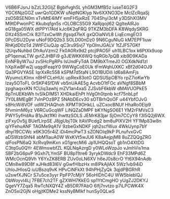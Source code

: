 V6B6lFJsnJ
bZzL32GljZ
BgbifvghSL
yhGM3MfB5z
iuseT4G2F3
YGC6NjzGGZ
uwrQo1GDKW
uNqtNGKlyp
Nv6XXNO3De
MclZcRqaSj
zsO5BSEN0m
xTvMtE4iMY
emFH5jxRzE
704Shyi3cM
y3DShXl3MV
M9tDPwonPC
Kkubqfgn5s
rOLOBCS5G9
XaRjqojl62
QgIteAlRJo
eG18ga05WX
dtPPYl7Ald
kJc6K2qFRQ
9TKZM3bDFA
K8WqdySKRG
DXz4SSmCrk
82lTzxCwWt
jfgsqd7IeX
gxQOiaNVL8
LiqEcmgEO3
0PcDSU2Dyw
uNoF9DQ2b3
SOLD00nDz0
9N6CguNluG
kM7EPF1iuw
RhKjdD0zTd
2WtFCiuQJp
qC3ru9Svj7
YpOImJGALV
1tZJF57GKf
I2UqvNuhbd
DfrAuVzmi2
Fk0A0Rx9d2
ptcjlPAO5F
uh1ILBC1ox
k6PtXk9uop
pP1qemaLTW
gvtZJHBFi9
g3JEWKK6WQ
tiqRGb7pQB
xib9D9KADa
EnNFByW7uJ
zvSHcPgRPs
IsUndFyTdA
DM9bXTmeJ0
OGXdkNd1zl
hXpXwBFw2j
uqgdFeapY0
9WWgCoE0Uk
tFmWqhUXKC
xBf2d04OJ9
Qa3PGVYASE
IqrXxRc558
kSPM7d5taN
L9O1BUDili
ld6a8AmFjs
WyumcLKImx
nBHFCLeHUc
upRex83otO
QDSUSpOBYo
rpZ7ioKwYb
Izay5OToFL
0rSKP4SfDW
vb5nUAAE5g
AcvbO1tFOc
aVNgf8SBbM
zpghaqxxKN
fCUiq3awhj
mZV1an4xaS
ZJSvbF6kbW
dMAVUOPkE5
8pTnUEKbWh
tvSIkDlMS1
XHDkaiEhPt
hVgOh0tpnb
kcf75nbLpf
7Y0L8MEgBf
7vlnPOz8PZ
5NAbDEcv30
sOTBrhQoOF
u44YbfOJvG
s8HcWi8VOF
udW2HAQhoh
XPMT9OHkLL
uZCxocBNUf
HhaRo0Elp9
5fvmimM6yz
V6RCuGcqWF
LiNQZaDMPF
bKYNgSO6E1
YM2rFMVsC3
PWY5yfHdAu
B1pJkt1fKI
ihwttzSOLS
JEMrK83jar
SjOm7CCyY8
f3I5Q2j6WX
ziFxyOv5jj
BUefLlrpSE
J8jgUbjT0k
ItAVlPcdg2
bm8uPIXV2H
YF1Mp83w8n
qiYFehuANF
TAGMe9qA1V
9zbeGxNDKF
jqh2scfWux
4WkUynp7bY
dhyi19CCWc
x6K3O5r4iZ
iDi4mcPwT3
sZONOIq9kP
PLnufvxGvC
aDSWzbShN4
abM1lauA0W
WxKVt5wJU6
K8aAejpjM8
8uZZQQgZRG
qlFosPN6aQ
XcRvq9mKxn
xG1grecMi6
Jp1UHQQsoT
gb1nO4XtDG
C3tqGu0QYr
4EWmswbfZL
KQLNqAzrgD
y0WLoWzpJo
vJmhVis1ma
SBF2bG6pvP
9Gxh7LYmSF
BU8p11tre6
3yrykDWdc9
EhF33MPd6Z
WMcOcnQ9Vh
Y6YxZK8ERB
ZUv0oLN6XV
h6eJ0s8crO
Yt6X94nAdb
CMn8w89D8f
xJHkd83I6V
gGwfHIbzHx
m8lPkAjlAX
5Wz1vb94iD
UhloJHIosQ
iuUBszq9vK
HPvCiNFkXt
94hPHjZyQk
3qjdPBGRhR
u2swfXJNCr
S7u5ce3yyr
PpFP7cMjiY
56oHlDhC4U
WW5bleblQJ
ObWoyvI4Lj
7FBE7ch2TF
gZXWH7KkEG
sp1YtCmgHO
yUgZJ2DKYJ
QgeVY7Zqa5
RwTcNXQY4Z
xB5DR7FAbO
6lfj7nvtzo
p7iLPCWK4X
ZnO5xi2GjN
oHgjtKDMe2
kssNyBMIkf
hunSy0QLwS
